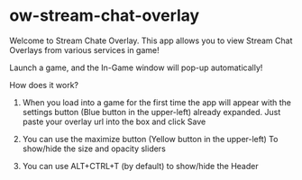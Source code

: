 # ow-stream-chat-overlay
Welcome to Stream Chate Overlay. This app allows you to
view Stream Chat Overlays from various services in game!

Launch a game, and the In-Game window will pop-up automatically!

How does it work?

1. When you load into a game for the first time the app will appear
with the settings button (Blue button in the upper-left) already expanded.
Just paste your overlay url into the box and click Save

2. You can use the maximize button (Yellow button in the upper-left)
To show/hide the size and opacity sliders

3. You can use ALT+CTRL+T (by default) to show/hide the Header